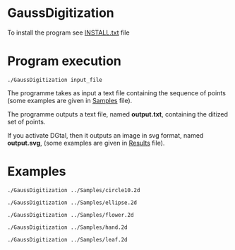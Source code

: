# GaussDigitization

To install the program see <a href="https://github.com/ngophuc/GaussDigitization/blob/master/INSTALL.txt">INSTALL.txt</a> file

# Program execution

<code>./GaussDigitization input_file</code>

The programme takes as input a text file containing the sequence of points (some examples are given in <a href="https://github.com/ngophuc/GaussDigitization/tree/main/Samples">Samples</a> file).

The programme outputs a text file, named **output.txt**, containing the ditized set of points. 

If you activate DGtal, then it outputs an image in svg format, named **output.svg**, (some examples are given in <a href="https://github.com/ngophuc/GaussDigitization/tree/main/Results">Results</a> file).

# Examples

<code>./GaussDigitization ../Samples/circle10.2d</code>

<code>./GaussDigitization ../Samples/ellipse.2d</code>

<code>./GaussDigitization ../Samples/flower.2d</code>

<code>./GaussDigitization ../Samples/hand.2d</code>

<code>./GaussDigitization ../Samples/leaf.2d</code>

